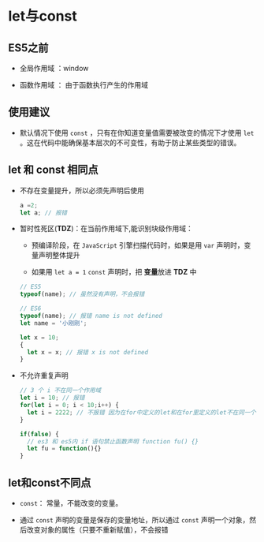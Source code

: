 # let与const

## ES5之前

*   全局作用域 ：window

*   函数作用域 ： 由于函数执行产生的作用域

## 使用建议

*   默认情况下使用 `const` ，只有在你知道变量值需要被改变的情况下才使用 `let` 。这在代码中能确保基本层次的不可变性，有助于防止某些类型的错误。

## let 和 const 相同点

*   不存在变量提升，所以必须先声明后使用

    ```javascript
    a =2;
    let a; // 报错
    ```

*   暂时性死区(**TDZ**)：在当前作用域下,能识别块级作用域：

    *   预编译阶段，在 `JavaScript` 引擎扫描代码时，如果是用 `var` 声明时，变量声明整体提升

    *   如果用 `let a = 1` `const` 声明时，把 **变量**放进 **TDZ** 中

    ```javascript
    // ES5
    typeof(name); // 虽然没有声明，不会报错
    ```

    ```javascript
    // ES6
    typeof(name); // 报错 name is not defined
    let name = '小刚刚';

    let x = 10;
    {
      let x = x; // 报错 x is not defined
    }

    ```

*   不允许重复声明

    ```javascript
    // 3 个 i 不在同一个作用域
    let i = 10; // 报错
    for(let i = 0; i < 10;i++) {
      let i = 2222; // 不报错 因为在for中定义的let和在for里定义的let不在同一个作用域
    }

    if(false) {
      // es3 和 es5内 if 语句禁止函数声明 function fu() {}
      let fu = function(){}
    }
    ```

## let和const不同点

*   `const`： 常量，不能改变的变量。

*   通过 `const` 声明的变量是保存的变量地址，所以通过 `const` 声明一个对象，然后改变对象的属性（只要不重新赋值），不会报错

